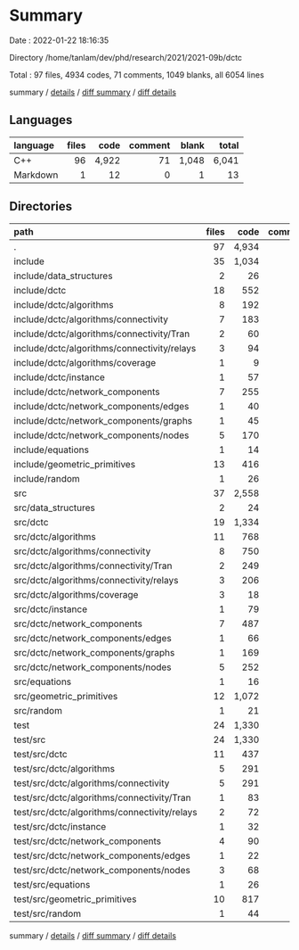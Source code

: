 # Summary

Date : 2022-01-22 18:16:35

Directory /home/tanlam/dev/phd/research/2021/2021-09b/dctc

Total : 97 files,  4934 codes, 71 comments, 1049 blanks, all 6054 lines

summary / [details](details.md) / [diff summary](diff.md) / [diff details](diff-details.md)

## Languages
| language | files | code | comment | blank | total |
| :--- | ---: | ---: | ---: | ---: | ---: |
| C++ | 96 | 4,922 | 71 | 1,048 | 6,041 |
| Markdown | 1 | 12 | 0 | 1 | 13 |

## Directories
| path | files | code | comment | blank | total |
| :--- | ---: | ---: | ---: | ---: | ---: |
| . | 97 | 4,934 | 71 | 1,049 | 6,054 |
| include | 35 | 1,034 | 7 | 266 | 1,307 |
| include/data_structures | 2 | 26 | 0 | 7 | 33 |
| include/dctc | 18 | 552 | 7 | 145 | 704 |
| include/dctc/algorithms | 8 | 192 | 1 | 57 | 250 |
| include/dctc/algorithms/connectivity | 7 | 183 | 1 | 53 | 237 |
| include/dctc/algorithms/connectivity/Tran | 2 | 60 | 0 | 21 | 81 |
| include/dctc/algorithms/connectivity/relays | 3 | 94 | 0 | 18 | 112 |
| include/dctc/algorithms/coverage | 1 | 9 | 0 | 4 | 13 |
| include/dctc/instance | 1 | 57 | 0 | 10 | 67 |
| include/dctc/network_components | 7 | 255 | 6 | 62 | 323 |
| include/dctc/network_components/edges | 1 | 40 | 0 | 6 | 46 |
| include/dctc/network_components/graphs | 1 | 45 | 0 | 14 | 59 |
| include/dctc/network_components/nodes | 5 | 170 | 6 | 42 | 218 |
| include/equations | 1 | 14 | 0 | 6 | 20 |
| include/geometric_primitives | 13 | 416 | 0 | 101 | 517 |
| include/random | 1 | 26 | 0 | 7 | 33 |
| src | 37 | 2,558 | 62 | 565 | 3,185 |
| src/data_structures | 2 | 24 | 0 | 10 | 34 |
| src/dctc | 19 | 1,334 | 48 | 300 | 1,682 |
| src/dctc/algorithms | 11 | 768 | 33 | 143 | 944 |
| src/dctc/algorithms/connectivity | 8 | 750 | 33 | 140 | 923 |
| src/dctc/algorithms/connectivity/Tran | 2 | 249 | 21 | 38 | 308 |
| src/dctc/algorithms/connectivity/relays | 3 | 206 | 4 | 58 | 268 |
| src/dctc/algorithms/coverage | 3 | 18 | 0 | 3 | 21 |
| src/dctc/instance | 1 | 79 | 4 | 21 | 104 |
| src/dctc/network_components | 7 | 487 | 11 | 136 | 634 |
| src/dctc/network_components/edges | 1 | 66 | 1 | 24 | 91 |
| src/dctc/network_components/graphs | 1 | 169 | 8 | 29 | 206 |
| src/dctc/network_components/nodes | 5 | 252 | 2 | 83 | 337 |
| src/equations | 1 | 16 | 0 | 5 | 21 |
| src/geometric_primitives | 12 | 1,072 | 14 | 229 | 1,315 |
| src/random | 1 | 21 | 0 | 8 | 29 |
| test | 24 | 1,330 | 2 | 217 | 1,549 |
| test/src | 24 | 1,330 | 2 | 217 | 1,549 |
| test/src/dctc | 11 | 437 | 1 | 79 | 517 |
| test/src/dctc/algorithms | 5 | 291 | 1 | 48 | 340 |
| test/src/dctc/algorithms/connectivity | 5 | 291 | 1 | 48 | 340 |
| test/src/dctc/algorithms/connectivity/Tran | 1 | 83 | 1 | 15 | 99 |
| test/src/dctc/algorithms/connectivity/relays | 2 | 72 | 0 | 14 | 86 |
| test/src/dctc/instance | 1 | 32 | 0 | 8 | 40 |
| test/src/dctc/network_components | 4 | 90 | 0 | 17 | 107 |
| test/src/dctc/network_components/edges | 1 | 22 | 0 | 4 | 26 |
| test/src/dctc/network_components/nodes | 3 | 68 | 0 | 13 | 81 |
| test/src/equations | 1 | 26 | 0 | 6 | 32 |
| test/src/geometric_primitives | 10 | 817 | 1 | 112 | 930 |
| test/src/random | 1 | 44 | 0 | 15 | 59 |

summary / [details](details.md) / [diff summary](diff.md) / [diff details](diff-details.md)